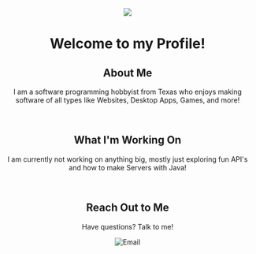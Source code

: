 <div align="center">
  <img src="https://avatars.githubusercontent.com/u/68769498?v=4" style="width, height: 1px">
    <h1>Welcome to my Profile!</h1>
  </img>
</div>

<div align="center">
  <h2>About Me</h2>
  <p>I am a software programming hobbyist from Texas who enjoys making software of all types like Websites, Desktop Apps, Games, and more!</p>
</div>

<br/>

<div align="center">
  <h2>What I'm Working On</h2>
  <p>I am currently not working on anything big, mostly just exploring fun API's and how to make Servers with Java!</p>
</div>
  
<br/>
  
<div align="center">
  <h2 align="center">Reach Out to Me</h2>
  <p>Have questions? Talk to me!</p>
  <a href="mailto:lukeybuzzukey@outlook.com" style="text-decoration: none;">
    <img src="https://img.shields.io/badge/-Email-grey?style=for-the-badge&logo=Microsoft-Outlook" alt="Email">
  </a>
</div>


  

<!--
**Shakenbeet/Shakenbeet** is a ✨ _special_ ✨ repository because its `README.md` (this file) appears on your GitHub profile.

Here are some ideas to get you started:

- 🔭 I’m currently working on ...
- 🌱 I’m currently learning ...
- 👯 I’m looking to collaborate on ...
- 🤔 I’m looking for help with ...
- 💬 Ask me about ...
- 📫 How to reach me: ...
- 😄 Pronouns: ...
- ⚡ Fun fact: ...
-->
